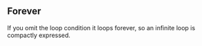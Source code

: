 ## Forever
If you omit the loop condition it loops forever, so an infinite loop is compactly expressed.